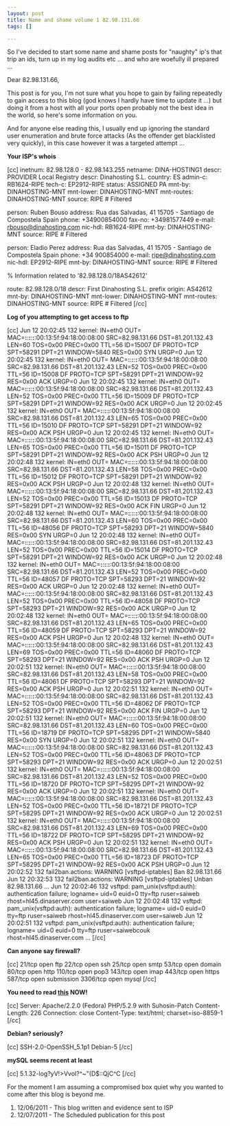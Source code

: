 ```yaml
--- 
layout: post
title: Name and shame volume 1 82.98.131.66
tags: []

---
```

So I've decided to start some name and shame posts for "naughty" ip's that trip an ids, turn up in my log audits etc ... and who are woefully ill prepared ...

Dear 82.98.131.66,

This post is for you, I'm not sure what you hope to gain by failing repeatedly to gain access to this blog (god knows I hardly have time to update it ...) but doing it from a host with all your ports open probably not the best idea in the world, so here's some information on you.

And for anyone else reading this, I usually end up ignoring the standard user enumeration and brute force attacks (As the offender get blacklisted very quickly), in this case however it was a targeted attempt ...


<strong>Your ISP's whois</strong>

[cc]
inetnum:        82.98.128.0 - 82.98.143.255
netname:        DINA-HOSTING1
descr:          PROVIDER Local Registry
descr:          Dinahosting S.L.
country:        ES
admin-c:        RB1624-RIPE
tech-c:         EP2912-RIPE
status:         ASSIGNED PA
mnt-by:         DINAHOSTING-MNT
mnt-lower:      DINAHOSTING-MNT
mnt-routes:     DINAHOSTING-MNT
source:         RIPE # Filtered

person:         Ruben Bouso
address:        Rua das Salvadas, 41
                15705 - Santiago de Compostela
                Spain
phone:          +34900854000
fax-no:         +34981577449
e-mail:         rbouso@dinahosting.com
nic-hdl:        RB1624-RIPE
mnt-by:         DINAHOSTING-MNT
source:         RIPE # Filtered

person:         Eladio Perez
address:        Rua das Salvadas, 41
                15705 - Santiago de Compostela
                Spain
phone:          +34 900854000
e-mail:         ripe@dinahosting.com
nic-hdl:        EP2912-RIPE
mnt-by:         DINAHOSTING-MNT
source:         RIPE # Filtered

% Information related to '82.98.128.0/18AS42612'

route:           82.98.128.0/18
descr:           First Dinahosting S.L. prefix
origin:          AS42612
mnt-by:          DINAHOSTING-MNT
mnt-lower:       DINAHOSTING-MNT
mnt-routes:      DINAHOSTING-MNT
source:          RIPE # Filtered
[/cc]

<strong>Log of you attempting to get access to ftp</strong>

[cc]
Jun 12 20:02:45 132 kernel: IN=eth0 OUT= MAC=**:**:**:**:**:**:00:13:5f:94:18:00:08:00 SRC=82.98.131.66 DST=81.201.132.43 LEN=60 TOS=0x00 PREC=0x00 TTL=56 ID=15007 DF PROTO=TCP SPT=58291 DPT=21 WINDOW=5840 RES=0x00 SYN URGP=0 
Jun 12 20:02:45 132 kernel: IN=eth0 OUT= MAC=**:**:**:**:**:**:00:13:5f:94:18:00:08:00 SRC=82.98.131.66 DST=81.201.132.43 LEN=52 TOS=0x00 PREC=0x00 TTL=56 ID=15008 DF PROTO=TCP SPT=58291 DPT=21 WINDOW=92 RES=0x00 ACK URGP=0 
Jun 12 20:02:45 132 kernel: IN=eth0 OUT= MAC=**:**:**:**:**:**:00:13:5f:94:18:00:08:00 SRC=82.98.131.66 DST=81.201.132.43 LEN=52 TOS=0x00 PREC=0x00 TTL=56 ID=15009 DF PROTO=TCP SPT=58291 DPT=21 WINDOW=92 RES=0x00 ACK URGP=0 
Jun 12 20:02:45 132 kernel: IN=eth0 OUT= MAC=**:**:**:**:**:**:00:13:5f:94:18:00:08:00 SRC=82.98.131.66 DST=81.201.132.43 LEN=65 TOS=0x00 PREC=0x00 TTL=56 ID=15010 DF PROTO=TCP SPT=58291 DPT=21 WINDOW=92 RES=0x00 ACK PSH URGP=0 
Jun 12 20:02:45 132 kernel: IN=eth0 OUT= MAC=**:**:**:**:**:**:00:13:5f:94:18:00:08:00 SRC=82.98.131.66 DST=81.201.132.43 LEN=65 TOS=0x00 PREC=0x00 TTL=56 ID=15011 DF PROTO=TCP SPT=58291 DPT=21 WINDOW=92 RES=0x00 ACK PSH URGP=0 
Jun 12 20:02:48 132 kernel: IN=eth0 OUT= MAC=**:**:**:**:**:**:00:13:5f:94:18:00:08:00 SRC=82.98.131.66 DST=81.201.132.43 LEN=58 TOS=0x00 PREC=0x00 TTL=56 ID=15012 DF PROTO=TCP SPT=58291 DPT=21 WINDOW=92 RES=0x00 ACK PSH URGP=0 
Jun 12 20:02:48 132 kernel: IN=eth0 OUT= MAC=**:**:**:**:**:**:00:13:5f:94:18:00:08:00 SRC=82.98.131.66 DST=81.201.132.43 LEN=52 TOS=0x00 PREC=0x00 TTL=56 ID=15013 DF PROTO=TCP SPT=58291 DPT=21 WINDOW=92 RES=0x00 ACK FIN URGP=0 
Jun 12 20:02:48 132 kernel: IN=eth0 OUT= MAC=**:**:**:**:**:**:00:13:5f:94:18:00:08:00 SRC=82.98.131.66 DST=81.201.132.43 LEN=60 TOS=0x00 PREC=0x00 TTL=56 ID=48056 DF PROTO=TCP SPT=58293 DPT=21 WINDOW=5840 RES=0x00 SYN URGP=0 
Jun 12 20:02:48 132 kernel: IN=eth0 OUT= MAC=**:**:**:**:**:**:00:13:5f:94:18:00:08:00 SRC=82.98.131.66 DST=81.201.132.43 LEN=52 TOS=0x00 PREC=0x00 TTL=56 ID=15014 DF PROTO=TCP SPT=58291 DPT=21 WINDOW=92 RES=0x00 ACK URGP=0 
Jun 12 20:02:48 132 kernel: IN=eth0 OUT= MAC=**:**:**:**:**:**:00:13:5f:94:18:00:08:00 SRC=82.98.131.66 DST=81.201.132.43 LEN=52 TOS=0x00 PREC=0x00 TTL=56 ID=48057 DF PROTO=TCP SPT=58293 DPT=21 WINDOW=92 RES=0x00 ACK URGP=0 
Jun 12 20:02:48 132 kernel: IN=eth0 OUT= MAC=**:**:**:**:**:**:00:13:5f:94:18:00:08:00 SRC=82.98.131.66 DST=81.201.132.43 LEN=52 TOS=0x00 PREC=0x00 TTL=56 ID=48058 DF PROTO=TCP SPT=58293 DPT=21 WINDOW=92 RES=0x00 ACK URGP=0 
Jun 12 20:02:48 132 kernel: IN=eth0 OUT= MAC=**:**:**:**:**:**:00:13:5f:94:18:00:08:00 SRC=82.98.131.66 DST=81.201.132.43 LEN=65 TOS=0x00 PREC=0x00 TTL=56 ID=48059 DF PROTO=TCP SPT=58293 DPT=21 WINDOW=92 RES=0x00 ACK PSH URGP=0 
Jun 12 20:02:48 132 kernel: IN=eth0 OUT= MAC=**:**:**:**:**:**:00:13:5f:94:18:00:08:00 SRC=82.98.131.66 DST=81.201.132.43 LEN=69 TOS=0x00 PREC=0x00 TTL=56 ID=48060 DF PROTO=TCP SPT=58293 DPT=21 WINDOW=92 RES=0x00 ACK PSH URGP=0 
Jun 12 20:02:51 132 kernel: IN=eth0 OUT= MAC=**:**:**:**:**:**:00:13:5f:94:18:00:08:00 SRC=82.98.131.66 DST=81.201.132.43 LEN=58 TOS=0x00 PREC=0x00 TTL=56 ID=48061 DF PROTO=TCP SPT=58293 DPT=21 WINDOW=92 RES=0x00 ACK PSH URGP=0 
Jun 12 20:02:51 132 kernel: IN=eth0 OUT= MAC=**:**:**:**:**:**:00:13:5f:94:18:00:08:00 SRC=82.98.131.66 DST=81.201.132.43 LEN=52 TOS=0x00 PREC=0x00 TTL=56 ID=48062 DF PROTO=TCP SPT=58293 DPT=21 WINDOW=92 RES=0x00 ACK FIN URGP=0 
Jun 12 20:02:51 132 kernel: IN=eth0 OUT= MAC=**:**:**:**:**:**:00:13:5f:94:18:00:08:00 SRC=82.98.131.66 DST=81.201.132.43 LEN=60 TOS=0x00 PREC=0x00 TTL=56 ID=18719 DF PROTO=TCP SPT=58295 DPT=21 WINDOW=5840 RES=0x00 SYN URGP=0 
Jun 12 20:02:51 132 kernel: IN=eth0 OUT= MAC=**:**:**:**:**:**:00:13:5f:94:18:00:08:00 SRC=82.98.131.66 DST=81.201.132.43 LEN=52 TOS=0x00 PREC=0x00 TTL=56 ID=48063 DF PROTO=TCP SPT=58293 DPT=21 WINDOW=92 RES=0x00 ACK URGP=0 
Jun 12 20:02:51 132 kernel: IN=eth0 OUT= MAC=**:**:**:**:**:**:00:13:5f:94:18:00:08:00 SRC=82.98.131.66 DST=81.201.132.43 LEN=52 TOS=0x00 PREC=0x00 TTL=56 ID=18720 DF PROTO=TCP SPT=58295 DPT=21 WINDOW=92 RES=0x00 ACK URGP=0 
Jun 12 20:02:51 132 kernel: IN=eth0 OUT= MAC=**:**:**:**:**:**:00:13:5f:94:18:00:08:00 SRC=82.98.131.66 DST=81.201.132.43 LEN=52 TOS=0x00 PREC=0x00 TTL=56 ID=18721 DF PROTO=TCP SPT=58295 DPT=21 WINDOW=92 RES=0x00 ACK URGP=0 
Jun 12 20:02:51 132 kernel: IN=eth0 OUT= MAC=**:**:**:**:**:**:00:13:5f:94:18:00:08:00 SRC=82.98.131.66 DST=81.201.132.43 LEN=69 TOS=0x00 PREC=0x00 TTL=56 ID=18722 DF PROTO=TCP SPT=58295 DPT=21 WINDOW=92 RES=0x00 ACK PSH URGP=0 
Jun 12 20:02:51 132 kernel: IN=eth0 OUT= MAC=**:**:**:**:**:**:00:13:5f:94:18:00:08:00 SRC=82.98.131.66 DST=81.201.132.43 LEN=65 TOS=0x00 PREC=0x00 TTL=56 ID=18723 DF PROTO=TCP SPT=58295 DPT=21 WINDOW=92 RES=0x00 ACK PSH URGP=0 
Jun 12 20:02:52 132 fail2ban.actions: WARNING [vsftpd-iptables] Ban 82.98.131.66
Jun 12 20:32:53 132 fail2ban.actions: WARNING [vsftpd-iptables] Unban 82.98.131.66
...
Jun 12 20:02:46 132 vsftpd: pam_unix(vsftpd:auth): authentication failure; logname= uid=0 euid=0 tty=ftp ruser=saiweb rhost=hl45.dinaserver.com  user=saiweb
Jun 12 20:02:48 132 vsftpd: pam_unix(vsftpd:auth): authentication failure; logname= uid=0 euid=0 tty=ftp ruser=saiweb rhost=hl45.dinaserver.com  user=saiweb
Jun 12 20:02:51 132 vsftpd: pam_unix(vsftpd:auth): authentication failure; logname= uid=0 euid=0 tty=ftp ruser=saiwebcouk rhost=hl45.dinaserver.com 
...
[/cc]

<strong>Can anyone say firewall?</strong>

[cc]
21/tcp   open  ftp
22/tcp   open  ssh
25/tcp   open  smtp
53/tcp   open  domain
80/tcp   open  http
110/tcp  open  pop3
143/tcp  open  imap
443/tcp  open  https
587/tcp  open  submission
3306/tcp open  mysql
[/cc]

<strong>You need to read <a href="http://www.saiweb.co.uk/security/cloaking-your-web-apps-the-hooded-apache">this</a> NOW!</strong>

[cc]
Server: Apache/2.2.0 (Fedora) PHP/5.2.9 with Suhosin-Patch
Content-Length: 226
Connection: close
Content-Type: text/html; charset=iso-8859-1
[/cc]

<strong>Debian? seriously?</strong>

[cc]
SSH-2.0-OpenSSH_5.1p1 Debian-5
[/cc]

<strong>mySQL seems recent at least</strong>

[cc]
5.1.32-log?yV!>VvoI?^~"(D\$::QjC^C
[/cc]


For the moment I am assuming a compromised box quiet why you wanted to come after this blog is beyond me.

<ol>
	<li>12/06/2011 - This blog written and evidence sent to ISP</li>
	<li>12/07/2011 - The Scheduled publication for this post</li>
</ol>


